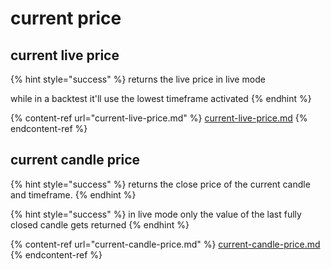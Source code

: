 # current price

## current live price

{% hint style="success" %}
returns the live price in live mode

while in a backtest it'll use the lowest timeframe activated
{% endhint %}

{% content-ref url="current-live-price.md" %}
[current-live-price.md](current-live-price.md)
{% endcontent-ref %}

## current candle price

{% hint style="success" %}
returns the close price of the current candle and timeframe.
{% endhint %}

{% hint style="success" %}
in live mode only the value of the last fully closed candle gets returned
{% endhint %}

{% content-ref url="current-candle-price.md" %}
[current-candle-price.md](current-candle-price.md)
{% endcontent-ref %}

